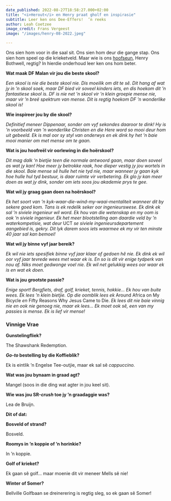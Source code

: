 ```yaml
---
date_published: 2022-08-27T18:58:27.000+02:00
title: "<i>Herout</i> en Henry praat gholf en inspirasie"
subtitle: Leer ken ons Dee-Effers!  ’n reeks
author: Leah Coetzee
image_credit: Frans Vergeest
image: "/images/henry-08-2022.jpeg"

---
```

Ons sien hom voor in die saal sit. Ons sien hom deur die gange stap. Ons sien hom speel op die krieketveld. Maar wie is ons [hoofseun](/artikel/hoofleiers-sien-uit-na-2022-en-ontvangs-van-nuwe-graadagts "Hoofleiers sien uit na 2022 en ontvangs van nuwe graadagts"), Henry Bothwell, regtig? In hierdie onderhoud leer ken ons hom beter.

**Wat maak DF Malan vir jou die beste skool?**

_Een skool is nie die beste skool nie. Dis moeilik om dit te sê. Dit hang af wat jy in ’n skool soek, maar DF bied vir soveel kinders íets, en dis hoekom dit ’n fantastiese skool is. DF is nie net ’n skool vir ’n klein groepie mense nie, maar vir ’n breë spektrum van mense. Dit is regtig hoekom DF ’n wonderlike skool is!_

**Wie inspireer jou by die skool?**

_Definitief meneer Dippenaar, sonder om vyf sekondes daaroor te dink! Hy is ’n voorbeeld van ’n wonderlike Christen en die Here word so mooi deur hom uit gebeeld. Ek is mal oor sy styl van onderwys en ek dink hy het ’n baie mooi manier om met mense om te gaan._

**Wat is jou hoofreël vir oorlewing in die hoërskool?**

_Dit mag dalk ‘n bietjie teen die normale antwoord gaan, maar doen soveel as wat jy kan! Hoe meer jy betrokke raak, hoe dieper vestig jy jou wortels in die skool. Baie mense sê hulle het nie tyd nie, maar wanneer jy gaan kyk hoe hulle hul tyd bestuur, is daar ruimte vir verbetering. Ek glo jy kan meer doen as wat jy dink, sonder om iets soos jou akademie prys te gee._

**Wat wil jy graag gaan doen na hoërskool?**

_Ek het soort van ’n kyk-waar-die-wind-my-waai-mentaliteit wanneer dit by sekere goed kom. Tans is ek redelik seker oor ingenieurswese. Ek dink ek sal ’n siviele ingenieur wil word. Ek hou van die wetenskap en my oom is ook ’n siviele ingenieur. Ek het meer blootstelling aan daardie veld by ’n waterkompetisie, wat deur_ UCT _se siviele ingenieursdepartement aangebied is, gekry. Dit lyk darem soos iets waarmee ek my vir ten minste 40 jaar sal kan bemoei!_

**Wat wil jy binne vyf jaar bereik?**

_Ek wil nie iets spesifiek binne vyf jaar klaar of gedoen hê nie. Ek dink ek wil oor vyf jaar tevrede wees met waar ek is. En so is dit vir enige tydperk van nou af. Niks moet gedwonge voel nie. Ek wil net gelukkig wees oor waar ek is en wat ek doen._

**Wat is jou grootste passie?**

_Enige sport! Bergfiets, draf, golf, krieket, tennis, hokkie… Ek hou van buite wees. Ek lees ’n klein bietjie. Op die oomblik lees ek_ Around Africa on My Bicycle _en_ Fifty Reasons Why Jesus Came to Die. _Ek lees dit nie baie vinnig nie en ook nie genoeg nie, maar ek lees… Ek moet ook sê, een van my passies is mense. Ek is lief vir mense!_

### Vinnige Vrae

**Gunstelingfliek?**

The Shawshank Redemption.

**_Go-to_ bestelling by die Koffieblik?**

Ek is eintlik ’n Engelse Tee-outjie, maar ek sal sê _cappuccino._

**Wat was jou bynaam in graad agt?**

Mangel (soos in die ding wat agter in jou keel sit).

**Wie was jou SR-_crush_ toe jy ’n graadaggie was?**

Lea de Bruijn.

**Dit of dat:**

**Bosveld of strand?**

Bosveld.

**Roomys in ’n koppie of ’n horinkie?**

In ’n koppie.

**Golf of krieket?**

Ek gaan sê golf… maar moenie dit vir meneer Mells sê nie!

**Winter of Somer?**

Bellville Golfbaan se dreinerering is regtig sleg, so ek gaan sê Somer!